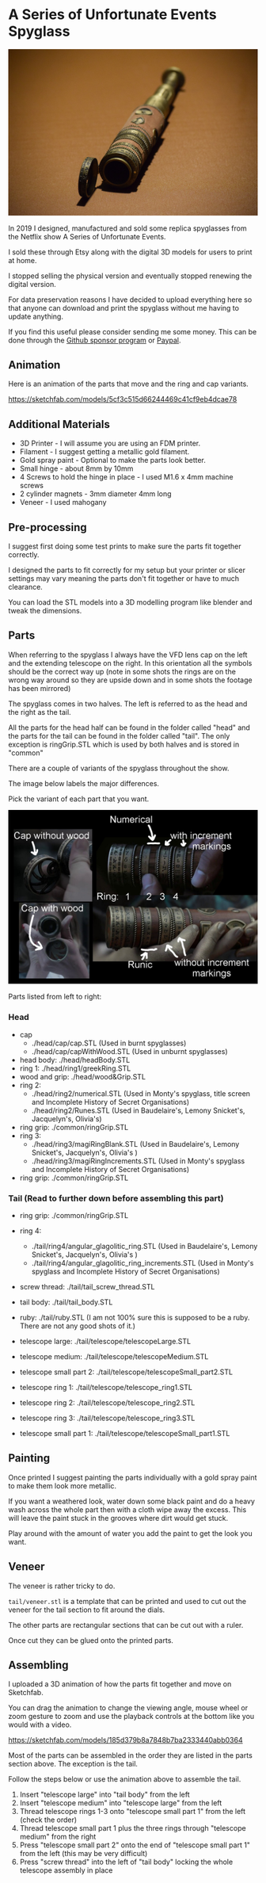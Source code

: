 # A Series of Unfortunate Events Spyglass

![spyglass](Photos/full_3.jpg)

In 2019 I designed, manufactured and sold some replica spyglasses from the Netflix show A Series of Unfortunate Events.

I sold these through Etsy along with the digital 3D models for users to print at home.

I stopped selling the physical version and eventually stopped renewing the digital version.

For data preservation reasons I have decided to upload everything here so that anyone can download and print the spyglass without me having to update anything.

If you find this useful please consider sending me some money. This can be done through the [Github sponsor program](https://github.com/sponsors/gentlegiantJGC) or [Paypal]( https://www.paypal.me/gentlegiantJGC).

## Animation

Here is an animation of the parts that move and the ring and cap variants.

https://sketchfab.com/models/5cf3c515d66244469c41cf9eb4dcae78

## Additional Materials

- 3D Printer - I will assume you are using an FDM printer.
- Filament - I suggest getting a metallic gold filament.
- Gold spray paint - Optional to make the parts look better.
- Small hinge - about 8mm by 10mm
- 4 Screws to hold the hinge in place - I used M1.6 x 4mm machine screws
- 2 cylinder magnets - 3mm diameter 4mm long
- Veneer - I used mahogany

## Pre-processing

I suggest first doing some test prints to make sure the parts fit together correctly.

I designed the parts to fit correctly for my setup but your printer or slicer settings may vary meaning the parts don't fit together or have to much clearance.

You can load the STL models into a 3D modelling program like blender and tweak the dimensions.

## Parts

When referring to the spyglass I always have the VFD lens cap on the left and the extending telescope on the right. In this orientation all the symbols should be the correct way up (note in some shots the rings are on the wrong way around so they are upside down and in some shots the footage has been mirrored)

The spyglass comes in two halves. The left is referred to as the head and the right as the tail.

All the parts for the head half can be found in the folder called "head" and the parts for the tail can be found in the folder called "tail". The only exception is ringGrip.STL which is used by both halves and is stored in "common"

There are a couple of variants of the spyglass throughout the show.

The image below labels the major differences.

Pick the variant of each part that you want.

![variants](Photos/dials.jpg)

Parts listed from left to right:

### Head

- cap
  - ./head/cap/cap.STL				(Used in burnt spyglasses)
  - ./head/cap/capWithWood.STL		(Used in unburnt spyglasses)
- head body: ./head/headBody.STL
- ring 1: ./head/ring1/greekRing.STL
- wood and grip: ./head/wood&Grip.STL
- ring 2:
  - ./head/ring2/numerical.STL		(Used in Monty's spyglass, title screen and Incomplete History of Secret Organisations)
  - ./head/ring2/Runes.STL			(Used in Baudelaire's, Lemony Snicket's, Jacquelyn's, Olivia's)
- ring grip: ./common/ringGrip.STL
- ring 3:
  - ./head/ring3/magiRingBlank.STL				(Used in Baudelaire's, Lemony Snicket's, Jacquelyn's, Olivia's )
  - ./head/ring3/magiRingIncrements.STL			(Used in Monty's spyglass and Incomplete History of Secret Organisations)
- ring grip: ./common/ringGrip.STL

### Tail (Read to further down before assembling this part)
- ring grip: ./common/ringGrip.STL
- ring 4:
  - ./tail/ring4/angular_glagolitic_ring.STL				(Used in Baudelaire's, Lemony Snicket's, Jacquelyn's, Olivia's )
  - ./tail/ring4/angular_glagolitic_ring_increments.STL		(Used in Monty's spyglass and Incomplete History of Secret Organisations)
- screw thread: ./tail/tail_screw_thread.STL
- tail body: ./tail/tail_body.STL
- ruby: ./tail/ruby.STL					(I am not 100% sure this is supposed to be a ruby. There are not any good shots of it.)
	
- telescope large: ./tail/telescope/telescopeLarge.STL
- telescope medium: ./tail/telescope/telescopeMedium.STL
- telescope small part 2: ./tail/telescope/telescopeSmall_part2.STL
- telescope ring 1: ./tail/telescope/telescope_ring1.STL
- telescope ring 2: ./tail/telescope/telescope_ring2.STL
- telescope ring 3: ./tail/telescope/telescope_ring3.STL
- telescope small part 1: ./tail/telescope/telescopeSmall_part1.STL
	
## Painting

Once printed I suggest painting the parts individually with a gold spray paint to make them look more metallic.

If you want a weathered look, water down some black paint and do a heavy wash across the whole part then with a cloth wipe away the excess. This will leave the paint stuck in the grooves where dirt would get stuck.

Play around with the amount of water you add the paint to get the look you want.

## Veneer

The veneer is rather tricky to do.

`tail/veneer.stl` is a template that can be printed and used to cut out the veneer for the tail section to fit around the dials.

The other parts are rectangular sections that can be cut out with a ruler.

Once cut they can be glued onto the printed parts.

## Assembling

I uploaded a 3D animation of how the parts fit together and move on Sketchfab.

You can drag the animation to change the viewing angle, mouse wheel or zoom gesture to zoom and use the playback controls at the bottom like you would with a video.

https://sketchfab.com/models/185d379b8a7848b7ba2333440abb0364

Most of the parts can be assembled in the order they are listed in the parts section above. The exception is the tail.

Follow the steps below or use the animation above to assemble the tail.

1) Insert "telescope large" into "tail body" from the left
2) Insert "telescope medium" into "telescope large" from the left
3) Thread telescope rings 1-3 onto "telescope small part 1" from the left (check the order)
4) Thread telescope small part 1 plus the three rings through "telescope medium" from the right
5) Press "telescope small part 2" onto the end of "telescope small part 1" from the left (this may be very difficult)
6) Press "screw thread" into the left of "tail body" locking the whole telescope assembly in place
